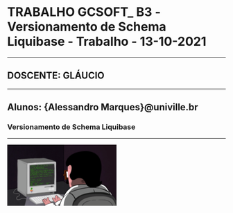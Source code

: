 # TRABALHO GCSOFT_ B3 -Versionamento de Schema Liquibase - Trabalho - 13-10-2021
-----------------------------------------------------------------------------
##                         DOSCENTE: GLÁUCIO
-----------------------------------------------------------------------------
Alunos: {Alessandro Marques}@univille.br
-----------------------------------------------------------------------------

###                Versionamento de Schema Liquibase
-----------------------------------------------------------------------------
<img src="comp.gif" alt="Progrmando pra caraio." width="50%" height="50%"/>